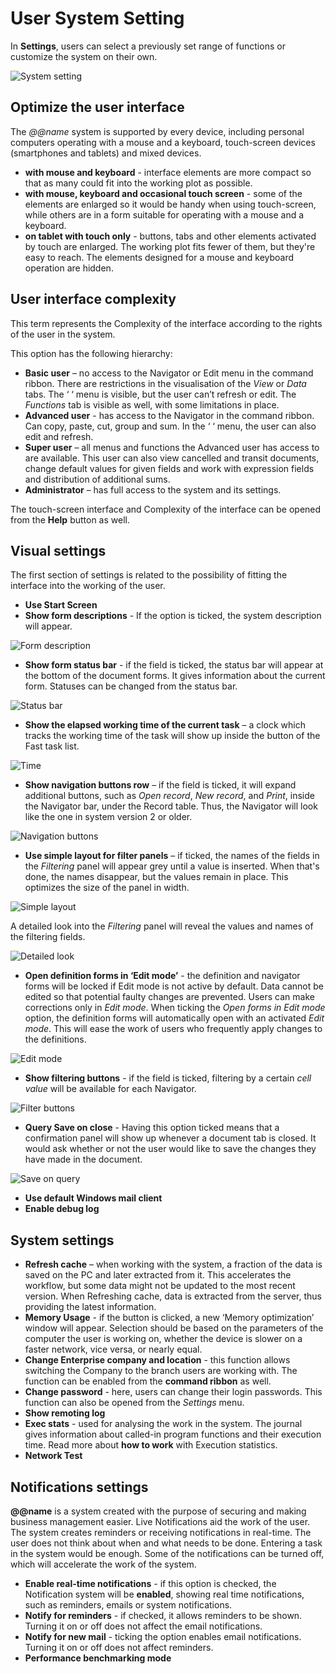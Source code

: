 # User System Setting 


In **Settings**, users can select a previously set range of functions or customize the system on their own. 

![System setting](pictures/system-settings.png)

## Optimize the user interface 

The *@@name* system is supported by every device, including personal computers operating with a mouse and a keyboard, touch-screen devices (smartphones and tablets) and mixed devices.
- **with mouse and keyboard** - interface elements are more compact so that as many could fit into the working plot as possible.
- **with mouse, keyboard and occasional touch screen** - some of the elements are enlarged so it would be handy when using touch-screen, while others are in a form suitable for operating with a mouse and a keyboard.
- **on tablet with touch only** - buttons, tabs and other elements activated by touch are enlarged. The working plot fits fewer of them, but they're easy to reach. The elements designed for a mouse and keyboard operation are hidden.

## User interface complexity

This term represents the Complexity of the interface according to the rights of the user in thе system.

This option has the following hierarchy:
- **Basic user** – no access to the Navigator or Edit menu in the command ribbon. There are restrictions in the visualisation of the *View* or *Data* tabs. The ‘  ‘ menu is visible, but the user can’t refresh or edit. The *Functions* tab is visible as well, with some limitations in place. 
- **Advanced user** - has access to the Navigator in the command ribbon. Can copy, paste, cut, group and sum. In the ‘  ‘ menu, the user can also edit and refresh. 
- **Super user** – аll menus and functions the Advanced user has access to are available. This user can also view cancelled and transit documents, change default values for given fields and work with expression fields and distribution of additional sums. 
- **Administrator** – has full access to the system and its settings. 

The touch-screen interface and Complexity of the interface can be opened from the **Help** button as well. 

## Visual settings
The first section of settings is related to the possibility of fitting the interface into the working of the user.

- **Use Start Screen** 
- **Show form descriptions** - If the option is ticked, the system description will appear.

![Form description](pictures/form-description.png)

- **Show form status bar** - if the field is ticked, the status bar will appear at the bottom of the document forms. It gives information about the current form. Statuses can be changed from the status bar. 

![Status bar](pictures/status-bar.png)

- **Show the elapsed working time of the current task** – a clock which tracks the working time of the task will show up inside the button of the Fast task list. 

![Time](pictures/time.png)

- **Show navigation buttons row** – if the field is ticked, it will expand additional buttons, such as *Open record*, *New record*, and *Print*, inside the Navigator bar, under the Record table. Thus, the Navigator will look like the one in system version 2 or older.

![Navigation buttons](pictures/navigation-buttons.png)

- **Use simple layout for filter panels** – if ticked, the names of the fields in the *Filtering* panel will appear grey until a value is inserted. When that's done, the names disappear, but the values remain in place. This optimizes the size of the panel in width. 

![Simple layout](pictures/simple-layout.png)

A detailed look into the *Filtering* panel will reveal the values and names of the filtering fields.

![Detailed look](pictures/detailed-look.png)

- **Open definition forms in ‘Edit mode’** - the definition and navigator forms will be locked if Edit mode is not active by default. Data cannot be edited so that potential faulty changes are prevented. Users can make corrections only in *Edit mode*. When ticking the *Open forms in Edit mode* option, the definition forms will automatically open with an activated *Edit mode*. This will ease the work of users who frequently apply changes to the definitions.

![Edit mode](pictures/edit-mode.png)

- **Show filtering buttons** - if the field is ticked, filtering by a certain *cell value* will be available for each Navigator. 

![Filter buttons](pictures/filter-buttons.png)

- **Query Save on close** - Having this option ticked means that a confirmation panel will show up whenever a document tab is closed. It would ask whether or not the user would like to save the changes they have made in the document.

![Save on query](pictures/save-on-query.png)

- **Use default Windows mail client**  
- **Enable debug log** 

## System settings 
- **Refresh cache** – when working with the system, a fraction of the data is saved on the PC and later extracted from it. This accelerates the workflow, but some data might not be updated to the most recent version. When Refreshing cache, data is extracted from the server, thus providing the latest information.
- **Memory Usage** - if the button is clicked, a new ‘Memory optimization’ window will appear. Selection should be based on the parameters of the computer the user is working on, whether the device is slower on a faster network, vice versa, or nearly equal. 
- **Change Enterprise company and location** - this function allows switching the Company to the branch users are working with. The function can be enabled from the **command ribbon** as well. 
- **Change password** - here, users can change their login passwords. This function can also be opened from the *Settings* menu. 
- **Show remoting log** 
- **Exec stats** - used for analysing the work in the system. The journal gives information about called-in program functions and their execution time. Read more about **how to work** with Execution statistics.
- **Network Test**  


## Notifications settings
**@@name** is a system created with the purpose of securing and making business management easier. Live Notifications aid the work of the user. The system creates reminders or receiving notifications in real-time. The user does not think about when and what needs to be done. Entering a task in the system would be enough. Some of the notifications can be turned off, which will accelerate the work of the system. 
- **Enable real-time notifications** -  if this option is checked, the Notification system will be **enabled**, showing real time notifications, such as reminders, emails or system notifications. 
- **Notify for reminders** - if checked, it allows reminders to be shown. Turning it on or off does not affect the email notifications.
- **Notify for new mail** - ticking the option enables email notifications. Turning it on or off does not affect reminders.
- **Performance benchmarking mode** 
